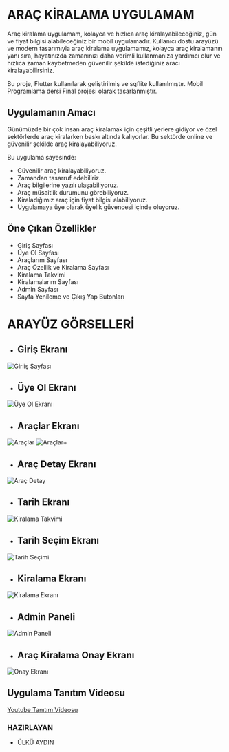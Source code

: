 # ARAÇ KİRALAMA UYGULAMAM

Araç kiralama uygulamam, kolayca ve hızlıca araç kiralayabileceğiniz, gün ve fiyat bilgisi alabileceğiniz bir mobil uygulamadır. Kullanıcı dostu arayüzü ve modern tasarımıyla araç kiralama uygulamamız, kolayca araç kiralamanın yanı sıra, hayatınızda zamanınızı daha verimli kullanmanıza yardımcı olur ve hızlıca zaman kaybetmeden güvenilir şekilde istediğiniz aracı kiralayabilirsiniz.

Bu proje, Flutter kullanılarak geliştirilmiş ve sqflite kullanılmıştır. Mobil Programlama dersi Final projesi olarak tasarlanmıştır.

## Uygulamanın Amacı
Günümüzde bir çok insan araç kiralamak için çeşitli yerlere gidiyor ve özel sektörlerde araç kiralarken baskı altında kalıyorlar. Bu sektörde online ve güvenilir şekilde araç kiralayabiliyoruz.

Bu uygulama sayesinde:
- Güvenilir araç kiralayabiliyoruz.
- Zamandan tasarruf edebiliriz.
- Araç bilgilerine yazılı ulaşabiliyoruz.
- Araç müsaitlik durumunu görebiliyoruz.
- Kiraladığımız araç için fiyat bilgisi alabiliyoruz.
- Uygulamaya üye olarak üyelik güvencesi içinde oluyoruz.

## Öne Çıkan Özellikler
- Giriş Sayfası
- Üye Ol Sayfası
- Araçlarım Sayfası
- Araç Özellik ve Kiralama Sayfası
- Kiralama Takvimi
- Kiralamalarım Sayfası
- Admin Sayfası
- Sayfa Yenileme ve Çıkış Yap Butonları

#  ARAYÜZ GÖRSELLERİ
* ## Giriş Ekranı
![Giriiş Sayfası](https://github.com/user-attachments/assets/ace2fc1f-b5fb-4737-bebc-39137418e842)
* ## Üye Ol Ekranı
![Üye Ol Ekranı](https://github.com/user-attachments/assets/aa33c99d-f3a8-4476-8228-a7c000bfc3d6)
* ## Araçlar Ekranı
![Araçlar ](https://github.com/user-attachments/assets/da5a3e9a-e29e-4447-ab7c-215ebc7a499e)
![Araçlar+](https://github.com/user-attachments/assets/9f1140d1-4c4f-4a37-9c2e-42399365b831)
* ## Araç Detay Ekranı
![Araç Detay](https://github.com/user-attachments/assets/6a884c2e-52d0-417d-94ad-84f41afb1723)
* ## Tarih Ekranı
![Kiralama Takvimi](https://github.com/user-attachments/assets/54a8d06a-7d39-4674-b341-4022df892a66)
* ## Tarih Seçim Ekranı
![Tarih Seçimi](https://github.com/user-attachments/assets/0e0703f8-57c8-49e3-a76f-679435d8e217)
* ## Kiralama Ekranı
![Kiralama Ekranı](https://github.com/user-attachments/assets/66a91368-526a-4649-b0b2-572277efc512)
* ## Admin Paneli
![Admin Paneli](https://github.com/user-attachments/assets/15fc7b02-ccb7-4b66-912f-669ce0671ff0)
* ## Araç Kiralama Onay Ekranı
![Onay Ekranı](https://github.com/user-attachments/assets/dc63ec05-7074-418b-931b-656d76843cc5)

## Uygulama Tanıtım Videosu
[Youtube Tanıtım Videosu](https://youtu.be/rK33kYZiI8M?si=zohZBiJi_3BkVqYH)
### HAZIRLAYAN
- ÜLKÜ AYDIN 
